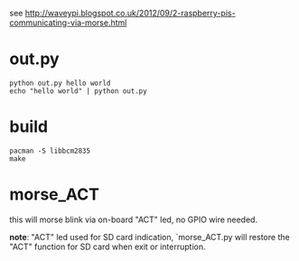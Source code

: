 see http://waveypi.blogspot.co.uk/2012/09/2-raspberry-pis-communicating-via-morse.html

out.py
======

    python out.py hello world
    echo "hello world" | python out.py

build
=====
    pacman -S libbcm2835
    make

morse\_ACT
=========

this will morse blink via on-board "ACT" led, no GPIO wire needed.

**note**: "ACT" led used for SD card indication, `morse_ACT.py will restore the "ACT" function for SD card when exit or interruption.
